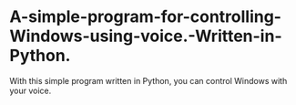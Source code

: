 # A-simple-program-for-controlling-Windows-using-voice.-Written-in-Python.
With this simple program written in Python, you can control Windows with your voice.

